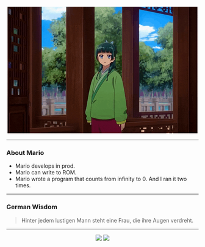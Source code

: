 <p align="center">
  <img src="assets/maomao.gif" />
</p>

---

### About Mario
- Mario develops in prod.
- Mario can write to ROM.
- Mario wrote a program that counts from infinity to 0. And I ran it two times.

---

### German Wisdom
> Hinter jedem lustigen Mann steht eine Frau, die ihre Augen verdreht.

---

<p align="center">
  <a>
    <img height="180em" src="https://github-readme-stats-eight-theta.vercel.app/api?username=Torfkopp&show_icons=true&theme=dark&include_all_commits=true&count_private=true"/>
  </a>
  <a href="https://github.com/Torfkopp?tab=repositories">
    <img height="180em" src="https://github-readme-stats-eight-theta.vercel.app/api/top-langs/?username=torfkopp&layout=compact&theme=dark&langs_count=8&hide=java"/>
  </a>
</p>
